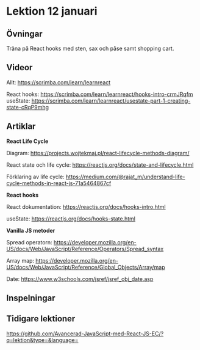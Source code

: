 # Lektion 12 januari

## Övningar
Träna på React hooks med sten, sax och påse samt shopping cart.

## Videor
Allt: https://scrimba.com/learn/learnreact

React hooks: https://scrimba.com/learn/learnreact/hooks-intro-crmJRqfm
useState: https://scrimba.com/learn/learnreact/usestate-part-1-creating-state-cRqP9mhg

## Artiklar

**React Life Cycle**

Diagram: https://projects.wojtekmaj.pl/react-lifecycle-methods-diagram/

React state och life cycle: https://reactjs.org/docs/state-and-lifecycle.html

Förklaring av life cycle: https://medium.com/@rajat_m/understand-life-cycle-methods-in-react-js-71a5464867cf

**React hooks**

React dokumentation: https://reactjs.org/docs/hooks-intro.html

useState: https://reactjs.org/docs/hooks-state.html


**Vanilla JS metoder**

Spread operatorn: https://developer.mozilla.org/en-US/docs/Web/JavaScript/Reference/Operators/Spread_syntax

Array map: https://developer.mozilla.org/en-US/docs/Web/JavaScript/Reference/Global_Objects/Array/map

Date: https://www.w3schools.com/jsref/jsref_obj_date.asp



## Inspelningar


## Tidigare lektioner

https://github.com/Avancerad-JavaScript-med-React-JS-EC/?q=lektion&type=&language=
